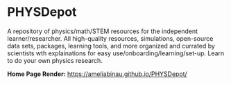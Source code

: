 # PHYSDepot
A repository of physics/math/STEM resources for the independent learner/researcher. All high-quality resources, simulations, open-source data sets, packages, learning tools, and more organized and currated by scientists wth explainations for easy use/onboarding/learning/set-up. Learn to do your own physics research. 

**Home Page Render:** https://ameliabinau.github.io/PHYSDepot/